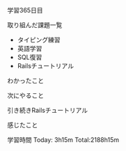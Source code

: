 学習365日目

取り組んだ課題一覧

- タイピング練習
- 英語学習
- SQL復習
- Railsチュートリアル

わかったこと

次にやること

引き続きRailsチュートリアル

感じたこと

学習時間 Today: 3h15m Total:2188h15m